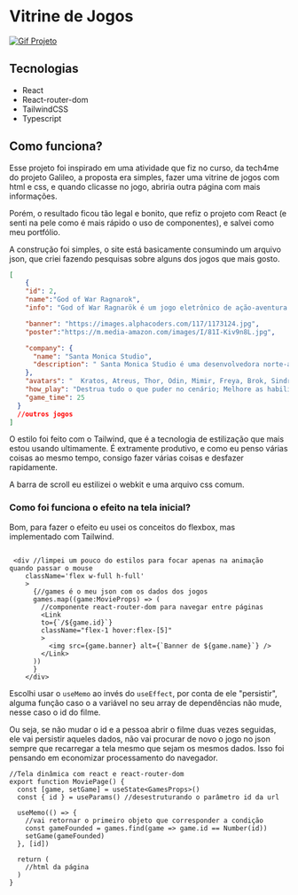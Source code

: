 # Vitrine de Jogos

[![Gif Projeto](./public/gif.gif)](./public/gif.gif)


## Tecnologias
- React
- React-router-dom
- TailwindCSS
- Typescript

## Como funciona?

Esse projeto foi inspirado em uma atividade que fiz no curso, da tech4me do projeto Galileo, a proposta era simples, fazer uma vitrine de jogos com html e css, e quando clicasse no jogo, abriria outra página com mais informações.

Porém, o resultado ficou tão legal e bonito, que refiz o projeto com React (e senti na pele como é mais rápido o uso de componentes), e salvei como meu portfólio. 

A construção foi simples, o site está basicamente consumindo um arquivo json, que criei fazendo pesquisas sobre alguns dos jogos que mais gosto.

```json
[
    {
    "id": 2,
    "name":"God of War Ragnarok",
    "info": "God of War Ragnarök é um jogo eletrônico de ação-aventura desenvolvido pela Santa Monica Studio e publicado pela Sony Interactive Entertainment. Foi lançado em 9 de novembro de 2022 para PlayStation 4 e PlayStation 5. É o nono título da série God of War, o nono em ordem cronológica, e a sequência de God of War.",

    "banner": "https://images.alphacoders.com/117/1173124.jpg",
    "poster":"https://m.media-amazon.com/images/I/81I-Kiv9n8L.jpg",

    "company": {
      "name": "Santa Monica Studio",
      "description": " Santa Monica Studio é uma desenvolvedora norte-americana de jogos eletrônicos sediada em Los Angeles, Califórnia. O estúdio foi fundado em 1999 por Allan Becker e estava originalmente localizado em Santa Mônica, Califórnia, até se mudar para Playa Vista em 2014."
    },
    "avatars": "  Kratos, Atreus, Thor, Odin, Mimir, Freya, Brok, Sindri",
    "how_play": "Destrua tudo o que puder no cenário; Melhore as habilidades de Atreus; Entenda como funcionam os atributos de Kratos; Pratique o desapego e venda itens de nível ; Fique de olho no bestiário; Teste runas diferentes para conhecer ou; Saiba utilizar o machado de Kratos; Use o cenário a seu favor; Complete as missões secundárias",
    "game_time": 25
  }
  //outros jogos 
]
```
O estilo foi feito com o Tailwind, que é a tecnologia de estilização que mais estou usando ultimamente. É extramente produtivo, e como eu penso várias coisas ao mesmo tempo, consigo fazer várias coisas e desfazer rapidamente.

A barra de scroll eu estilizei o webkit e uma arquivo css comum.

### Como foi funciona o efeito na tela inicial?

Bom, para fazer o efeito eu usei os conceitos do flexbox, mas implementado com Tailwind. 

```tsx

 <div //limpei um pouco do estilos para focar apenas na animação quando passar o mouse
    className='flex w-full h-full'
    > 
      {//games é o meu json com os dados dos jogos
      games.map((game:MovieProps) => (
        //componente react-router-dom para navegar entre páginas
        <Link
        to={`/${game.id}`}
        className="flex-1 hover:flex-[5]" 
        >
          <img src={game.banner} alt={`Banner de ${game.name}`} />
        </Link>
      ))
      }
    </div>
```

Escolhi usar o <code>useMemo</code> ao invés do <code>useEffect</code>, por conta de ele "persistir", alguma função caso o a variável no seu array de dependências não mude, nesse caso o id do filme.

Ou seja, se não mudar o id e a pessoa abrir o filme duas vezes seguidas, ele vai persistir aqueles dados, não vai procurar de novo o jogo no json sempre que recarregar a tela mesmo que sejam os mesmos dados. Isso foi pensando em economizar processamento do navegador.

```tsx
//Tela dinâmica com react e react-router-dom
export function MoviePage() {
  const [game, setGame] = useState<GamesProps>()
  const { id } = useParams() //desestruturando o parâmetro id da url

  useMemo(() => {
    //vai retornar o primeiro objeto que corresponder a condição
    const gameFounded = games.find(game => game.id == Number(id))
    setGame(gameFounded)
  }, [id])

  return (
    //html da página
  )
}
```